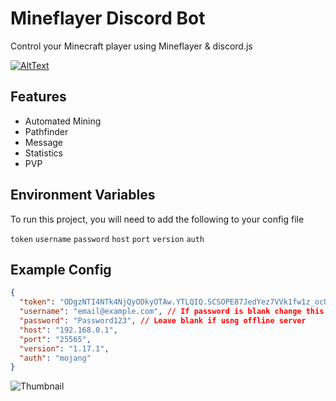 
# Mineflayer Discord Bot

Control your Minecraft player using Mineflayer & discord.js

[![AltText](https://discordapp.com/api/guilds/883397209306038272/widget.png?style=banner2)](https://discord.gg/a9sNYKVXCU)



## Features

- Automated Mining
- Pathfinder
- Message
- Statistics
- PVP




## Environment Variables

To run this project, you will need to add the following to your config file

`token`
`username`
`password`
`host`
`port`
`version`
`auth`



## Example Config

```json
{
  "token": "ODgzNTI4NTk4NjQyODkyOTAw.YTLQIQ.SCSOPE87JedYez7VVk1fw1z_ocU",
  "username": "email@example.com", // If password is blank change this to a username e.g OBNinjaa and not an email
  "password": "Password123", // Leave blank if usng offline server
  "host": "​192.168.0.1",
  "port": "25565",
  "version": "1.17.1",
  "auth": "mojang"
}
```

![Thumbnail](https://imgur.com/Jg5oTky.png)

